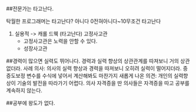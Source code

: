 ##전문가는 타고난다.

탁월한 프로그래머는 타고난다? 아니다
0전혀아니다~10무조건 타고난다

1. 실용적 -> 캐롤 드웩 (타고난다) 고정사고관
   - 고정사고관은 노력을 안할 수 있다.
   - 성장사고관

##경력이 많으면 실력도 뛰어나다.
경력과 실력 향상의 상관관계를 따져보니 거의 상관 없더라.
사례 의사: 의사의 실력 향상과 경력을 따져보니 오히려 실력이 떨어지더라.
중증도보정 변수를 수식에 넣어서 계산해봐도 마찬가지
새롭게 나온 의견: 개인의 실력향상이 기술의 발전을 따라가기 어렵다.
의사 자격증을 딴 의사들은 자격증을 따고 공부를 계속하지 않는다.

##공부에 왕도가 없다.



